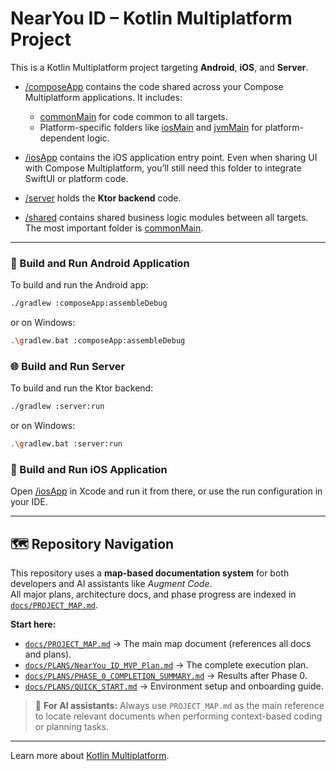 # NearYou ID – Kotlin Multiplatform Project

This is a Kotlin Multiplatform project targeting **Android**, **iOS**, and **Server**.

* [/composeApp](./composeApp/src) contains the code shared across your Compose Multiplatform applications.
  It includes:
  - [commonMain](./composeApp/src/commonMain/kotlin) for code common to all targets.
  - Platform-specific folders like [iosMain](./composeApp/src/iosMain/kotlin) and [jvmMain](./composeApp/src/jvmMain/kotlin) for platform-dependent logic.

* [/iosApp](./iosApp/iosApp) contains the iOS application entry point.
  Even when sharing UI with Compose Multiplatform, you’ll still need this folder to integrate SwiftUI or platform code.

* [/server](./server/src/main/kotlin) holds the **Ktor backend** code.

* [/shared](./shared/src) contains shared business logic modules between all targets.
  The most important folder is [commonMain](./shared/src/commonMain/kotlin).

---

### 🧩 Build and Run Android Application

To build and run the Android app:

```bash
./gradlew :composeApp:assembleDebug
```

or on Windows:

```bash
.\gradlew.bat :composeApp:assembleDebug
```

### 🌐 Build and Run Server

To build and run the Ktor backend:

```bash
./gradlew :server:run
```

or on Windows:

```bash
.\gradlew.bat :server:run
```

### 🍎 Build and Run iOS Application

Open [/iosApp](./iosApp) in Xcode and run it from there, or use the run configuration in your IDE.

---

## 🗺️ Repository Navigation

This repository uses a **map-based documentation system** for both developers and AI assistants like *Augment Code*.  
All major plans, architecture docs, and phase progress are indexed in [`docs/PROJECT_MAP.md`](./docs/PROJECT_MAP.md).

**Start here:**
- [`docs/PROJECT_MAP.md`](./docs/PROJECT_MAP.md) → The main map document (references all docs and plans).
- [`docs/PLANS/NearYou_ID_MVP_Plan.md`](./docs/PLANS/NearYou_ID_MVP_Plan.md) → The complete execution plan.
- [`docs/PLANS/PHASE_0_COMPLETION_SUMMARY.md`](./docs/PLANS/PHASE_0_COMPLETION_SUMMARY.md) → Results after Phase 0.
- [`docs/PLANS/QUICK_START.md`](./docs/PLANS/QUICK_START.md) → Environment setup and onboarding guide.

> 🧠 **For AI assistants:** Always use `PROJECT_MAP.md` as the main reference to locate relevant documents when performing context-based coding or planning tasks.

---

Learn more about [Kotlin Multiplatform](https://www.jetbrains.com/help/kotlin-multiplatform-dev/get-started.html).
